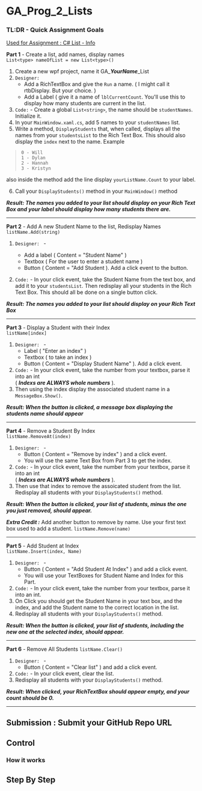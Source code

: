 # GA_Prog_2_Lists

### TL:DR - Quick Assignment Goals

[Used for Assignment : C# List - Info](https://www.c-sharpcorner.com/article/c-sharp-list/)  

**Part 1** - Create a list, add names, display names  
`List<type> nameOfList = new List<type>()`
1. Create a new wpf project, name it GA\_***YourName***\_List
2. `Designer: `  
	* Add a RichTextBox and give the `Run` a name. ( I might call it rtbDisplay. But your choice. )  
	* Add a Label ( give it a name of `lblCurrentCount`. You'll use this to display how many students are current in the list.
3. `Code:` - Create a global `List<string>`, the name should be `studentNames`. Initialize it.
4. In your `MainWindow.xaml.cs`, add 5 names to your `studentNames` list.
5. Write a method, `DisplayStudents` that, when called, displays all the names from your `studentsList` to the Rich Text Box. This should also display the `index` next to the name. Example  
> `0 - Will`  
> `1 - Dylan`  
> `2 - Hannah`  
> `3 - Kristyn`  

also inside the method add the line display `yourListName.Count` to your label.
		
6. Call your `DisplayStudents()` method in your `MainWindow()` method

***Result: The names you added to your list should display on your Rich Text Box and your label should display how many students there are.***  

--- 
**Part 2** - Add A new Student Name to the list, Redisplay Names  
`listName.Add(string)`
1. `Designer: ` -

	* Add a label ( Content = "Student Name" ) 
	* Textbox ( For the user to enter a student name )
	* Button ( Content = "Add Student ). Add a click event to the button. 
3. `Code:` - In your click event, take the Student Name from the text box, and add it to your `studentsList`. Then redisplay all your students in the Rich Text Box. This should all be done on a single button click.

***Result: The names you added to your list should display on your Rich Text Box***  

--- 
**Part 3** - Display a Student with their Index  
 `listName[index]`
1. `Designer: ` - 		
	* Label ( "Enter an index" )
	* Textbox ( to take an index )
	* Button ( Content = "Display Student Name" ). Add a click event.
2. `Code:` - In your click event, take the number from your textbox, parse it into an int	
( ***Indexs are ALWAYS whole numbers*** ). 
3. Then using the index display the associated student name in a `MessageBox.Show()`.

***Result: When the button is clicked, a message box displaying the students name should appear*** 

---
**Part 4** - Remove a Student By Index  
 `listName.RemoveAt(index)`
1. `Designer: ` - 
	* Button ( Content = "Remove by index" ) and a click event.
	* You will use the same Text Box from Part 3 to get the index.
2. `Code:` - In your click event, take the number from your textbox, parse it into an int  
( ***Indexs are ALWAYS whole numbers*** ). 
3. Then use that index to remove the assoicated student from the list. Redisplay all students with your `DisplayStudents()` method.

***Result: When the button is clicked, your list of students, minus the one you just removed, should appear.*** 

***Extra Credit \:*** Add another button to remove by name. Use your first text box used to add a student.
  `listName.Remove(name)`

 ---
**Part 5** - Add Student at Index   
  `listName.Insert(index, Name)`
1. `Designer: ` -
	* Button ( Content = "Add Student At Index" ) and add a click event.
	* You will use your TextBoxes for Student Name and Index for this Part.
2. `Code:` - In your click event, take the number from your textbox, parse it into an int.
3. On Click you should get the Student Name in your text box, and the index, and add the Student name to the correct location in the list. 
4. Redisplay all students with your `DisplayStudents()` method.

 ***Result: When the button is clicked, your list of students, including the new one at the selected index, should appear.*** 

---
**Part 6** - Remove All Students
 `listName.Clear()`
1. `Designer: ` - 
	 * Button ( Content = "Clear list" ) and add a click event.
2. `Code:` - In your click event, clear the list.
 3. Redisplay all students with your `DisplayStudents()` method.

 ***Result: When clicked, your RichTextBox should appear empty, and your count should be 0.***

 ---
 **Submission : Submit your GitHub Repo URL**
---
## Control

### How it works

## Step By Step